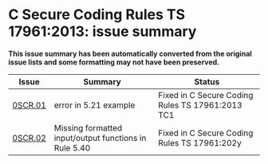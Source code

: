 # C Secure Coding Rules TS 17961:2013: issue summary

**This issue summary has been automatically converted from the original issue lists and some formatting may not have been preserved.**

|Issue|Summary|Status|
|-|-|-|
|[0SCR.01](issue0SCR.01.md)|error in 5.21 example|Fixed in C Secure Coding Rules TS 17961:2013 TC1|
|[0SCR.02](issue0SCR.02.md)|Missing formatted input/output functions in Rule 5.40|Fixed in C Secure Coding Rules TS 17961:202y|

